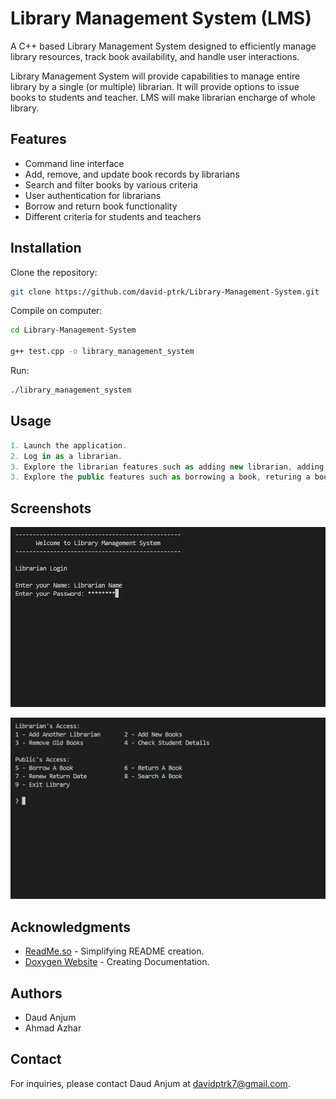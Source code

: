 
# Library Management System (LMS)

A C++ based Library Management System designed to efficiently manage library resources, track book availability, and handle user interactions.

Library Management System will provide capabilities to manage entire library by a single (or multiple) librarian. It will provide options to issue books to students and teacher. LMS will make librarian encharge of whole library.



## Features

- Command line interface
- Add, remove, and update book records by librarians
- Search and filter books by various criteria
- User authentication for librarians
- Borrow and return book functionality
- Different criteria for students and teachers


## Installation

Clone the repository:

   ```bash
   git clone https://github.com/david-ptrk/Library-Management-System.git
   ```
Compile on computer:

  ```bash
cd Library-Management-System

g++ test.cpp -o library_management_system
  ```

Run:

  ```bash
./library_management_system
   ```
## Usage

```javascript
1. Launch the application.
2. Log in as a librarian.
3. Explore the librarian features such as adding new librarian, adding new books, removing old books, and checking students' details.
3. Explore the public features such as borrowing a book, returing a book, renewing return date, and search a book.
```


## Screenshots

![App Screenshot1](https://github.com/david-ptrk/pictures/blob/main/screenshot1.jpg?raw=true)

![App Screenshot1](https://github.com/david-ptrk/pictures/blob/main/screenshot2.jpg?raw=true)
## Acknowledgments

- [ReadMe.so](https://readme.so/) - Simplifying README creation.
- [Doxygen Website](https://www.doxygen.nl/) - Creating Documentation.
## Authors

- Daud Anjum
- Ahmad Azhar


## Contact

For inquiries, please contact Daud Anjum at davidptrk7@gmail.com.

